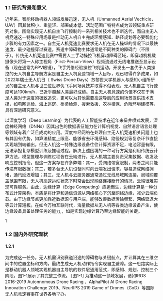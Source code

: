 ### 1.1 研究背景和意义

近年来，智能移动机器人领域发展迅速，无人机（Unmanned Aerial Vechicle，UAV）因其体积小、重量轻、部署成本低、活动范围广特特点成为该领域重点研究对象，围绕实现无人机自主飞行控制的一系列相关技术也不断迭代，而自主无人机竞速这一特殊应用场景是推动无人机自主完成环境感知、路径规划等必要智能化步骤的有力因素之一。自主无人机竞速比赛要求无人机在无人操纵的情况下以最快速度、最少碰撞穿过赛道，赛道中障碍物主体通常是不同种类的障碍门（不限于）。传统无人机竞速比赛中需要人工手动操控飞机穿越障碍区域，即穿越机机载摄像头将第一人称主视角（First-Person-View）视频流通过无线电推送至显示设备（现在通常为FPV眼镜），飞手凭借经验操控飞机运动。开发出一套优于人类操控的无人机自主导航方案是自主无人机竞速领域一大目标，现已取得许多成果，如2022年瑞士无人机日（ Swiss Drone Days）苏黎世大学机器人与感知小组所研发的自主无人机与世三位世界优飞手同场竞技并取得不俗表现，无人机自主飞行速度可达100km/h，已近乎超越人类最好成绩。自主无人机竞速的价值不仅在于满足人类对于速度的极致追求，更可以为其他需要高速导航的应用场景提供技术支撑，如电网巡检、海上巡逻、桥梁检测、搜索救援、农林植保、危险环境建模等，具有深远研究意义。

以深度学习（Deep Learning）为代表的人工智能技术在近年来呈井喷式发展，深度神经网络（DNNs）因其出色的数据表征能力在计算机视觉、自然语言语言处理等领域有着广泛且成功的应用。深度神经网络在处理自主无人机竞速相关问题上也有其固有优势，如算法精度上限高、能够省去环境感知、路径规划等复杂环节直接实现端到端输出，但无人机这一特殊边缘设备往往计算资源不足，电池容量有限，无法承担复杂模型训练及推理过程。解决上述困境的一种可行方案是利用传统云计算方法，模型推理与训练过程皆在云端进行，无人机端主要负责采集数据、收发及响应控制指令。但这一方案存在许多弊端：其一，受网络带宽限制，两者之间只能传递有限数据；其二，若多台无人机设备同时向云端发出请求，容易造成网络拥堵，通讯延迟增加；其三，无人机与云服务器通常通过无线局域网连接，局域网覆盖范围有限，无人机高速运动状态下时常会出现网络连接断开的情况，云端很难实现可靠服务。由此，边缘计算（Edge Computing）应运而生，边缘计算是一种分布式计算架构，本质是将计算和通信资源从网络核心下沉至网络边缘，减少云端负载。由于边缘节点更加靠近数据源与用户端，能够改善数据传输频繁，网络延迟大等云计算短板。在如今万物互联时代，海量数据从无人机等各类边缘设备产生，使边缘设备具备处理任务的能力,，如是实现边缘计算乃至边缘智能的关键。

1



### 1.2 国内外研究现状

#### 1.2.1
为完成这一任务，无人机需识别赛道沿途的障碍物与关键航点，并计算其在三维空间中的位置坐标和方向，最终生成无人机动作指令实现自主避障。这一思路实际上是移动机器人领域实现机器自主导航的软件层通用范式，即感知、规划、控制三个阶段，图1-1展示了其完整工作流。
\[图1-1]
为推动这一领域发展，诸如IROS 2016-2019  Autonnomous Drone Racing 、AlphaPilot AI Drone Racing Innovation Challenge 2019、NeurlIPS 2019 Game of Drones（GoD）等国际无人机竞速赛事在世界各地举办，
